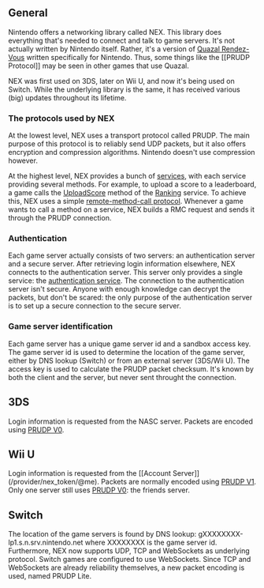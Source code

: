 ## General
Nintendo offers a networking library called NEX. This library does everything that's needed to connect and talk to game servers. It's not actually written by Nintendo itself. Rather, it's a version of [Quazal Rendez-Vous](http://www.quazal.com/rendez-vous.htm) written specifically for Nintendo. Thus, some things like the [[PRUDP Protocol]] may be seen in other games that use Quazal.

NEX was first used on 3DS, later on Wii U, and now it's being used on Switch. While the underlying library is the same, it has received various (big) updates throughout its lifetime.

### The protocols used by NEX
At the lowest level, NEX uses a transport protocol called PRUDP. The main purpose of this protocol is to reliably send UDP packets, but it also offers encryption and compression algorithms. Nintendo doesn't use compression however.

At the highest level, NEX provides a bunch of [services](NEX-Protocols), with each service providing several methods. For example, to upload a score to a leaderboard, a game calls the [UploadScore](Ranking-Protocol#1-uploadscore) method of the [Ranking](Ranking-Protocol) service. To achieve this, NEX uses a simple [remote-method-call protocol](RMC-Protocol). Whenever a game wants to call a method on a service, NEX builds a RMC request and sends it through the PRUDP connection.

### Authentication
Each game server actually consists of two servers: an authentication server and a secure server. After retrieving login information elsewhere, NEX connects to the authentication server. This server only provides a single service: the [authentication service](Authentication-Protocol). The connection to the authentication server isn't secure. Anyone with enough knowledge can decrypt the packets, but don't be scared: the only purpose of the authentication server is to set up a secure connection to the secure server.

### Game server identification
Each game server has a unique game server id and a sandbox access key. The game server id is used to determine the location of the game server, either by DNS lookup (Switch) or from an external server (3DS/Wii U). The access key is used to calculate the PRUDP packet checksum. It's known by both the client and the server, but never sent throught the connection.

## 3DS
Login information is requested from the NASC server. Packets are encoded using [PRUDP V0](PRUDP-Protocol#v0-format).

## Wii U
Login information is requested from the [[Account Server]] (/provider/nex_token/@me). Packets are normally encoded using [PRUDP V1](PRUDP-Protocol#v1-format). Only one server still uses [PRUDP V0](PRUDP-Protocol#v0-format): the friends server.

## Switch
The location of the game servers is found by DNS lookup: gXXXXXXXX-lp1.s.n.srv.nintendo.net where XXXXXXXX is the game server id. Furthermore, NEX now supports UDP, TCP and WebSockets as underlying protocol. Switch games are configured to use WebSockets. Since TCP and WebSockets are already reliability themselves, a new packet encoding is used, named PRUDP Lite.